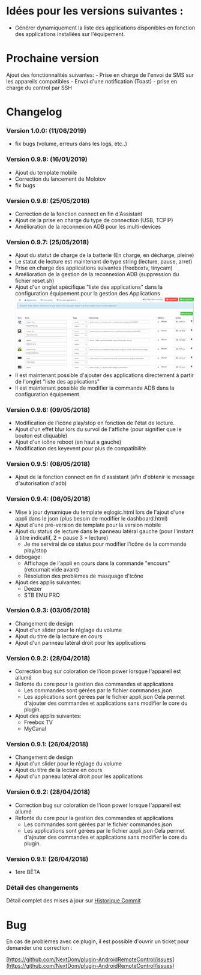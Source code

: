 # Idées pour les versions suivantes :

- Générer dynamiquement la liste des applications disponibles en fonction des applications installées sur l'équipement.

# Prochaine version

Ajout des fonctionnalités suivantes:
    - Prise en charge de l'envoi de SMS sur les appareils compatibles
    - Envoi d'une notification (Toast)
    - prise en charge du control par SSH

# Changelog

### Version 1.0.0:  (11/06/2019) 
* fix bugs (volume, erreurs dans les logs, etc..)

### Version 0.9.9:  (16/01/2019)
* Ajout du template mobile 
* Correction du lancement de Molotov  
* fix bugs

### Version 0.9.8:  (25/05/2018)

* Correction de la fonction connect en fin d'Assistant  
* Ajout de la prise en charge du type de connection (USB, TCPIP)
* Amélioration de la reconnexion ADB pour les multi-devices

### Version 0.9.7:  (25/05/2018)

* Ajout du statut de charge de la batterie (En charge, en décharge, pleine)
* Le statut de lecture est maintenant de type string (lecture, pause, arret)
* Prise en charge des applications suivantes (freeboxtv, tinycam)
* Amélioration de la gestion de la reconnexion ADB (suppression du fichier reset.sh)
* Ajout d'un onglet spécifique "liste des applications" dans la configuration équipement pour la gestion des Applications
![Screenshot8](../images/Screenshot8.png)
* Il est maintenant possible d'ajouter des applications directement à partir de l'onglet "liste des applications"
* Il est maintenant possible de modifier la commande ADB dans la configuration équipement

### Version 0.9.6:  (09/05/2018)

* Modification de l'icône play/stop en fonction de l'état de lecture.
* Ajout d'un effet blur lors du survol de l'affiche (pour signifier que le bouton est cliquable)
* Ajout d'un icône reboot (en haut a gauche)
* Modification des keyevent pour plus de compatibilité

### Version 0.9.5:  (08/05/2018)

* Ajout de la fonction connect en fin d'assistant (afin d'obtenir le message d'autorisation d'adb)

### Version 0.9.4:  (06/05/2018)

* Mise à jour dynamique du template eqlogic.html lors de l'ajout d'une appli dans le json (plus besoin de modifier le dashboard.html)
* Ajout d'une pré-version de template pour la version mobile
* Ajout du status de lecture dans le panneau latéral gauche (pour l'instant à titre indicatif, 2 = pause 3 = lecture)
    - Je me servirai de ce status pour modifier l'icône de la commande play/stop
* débogage:
    - Affichage de l'appli en cours dans la commande "encours" (retournait vide avant)
    - Résolution des problèmes de masquage d'icône
* Ajout des applis suivantes:
    - Deezer
    - STB EMU PRO

### Version 0.9.3:  (03/05/2018)

* Changement de design
* Ajout d'un slider pour le réglage du volume
* Ajout du titre de la lecture en cours
* Ajout d'un panneau latéral droit pour les applications

### Version 0.9.2:  (28/04/2018)

* Correction bug sur coloration de l'icon power lorsque l'appareil est allumé
* Refonte du core pour la gestion des commandes et applications
    - Les commandes sont gérées par le fichier commandes.json
    - Les applications sont gérées par le fichier appli.json
Cela permet d'ajouter des commandes et applications sans modifier le core du plugin.
* Ajout des applis suivantes:
    - Freebox TV
    - MyCanal

### Version 0.9.1:  (26/04/2018)

* Changement de design
* Ajout d'un slider pour le réglage du volume
* Ajout du titre de la lecture en cours
* Ajout d'un paneau latéral droit pour les applications


### Version 0.9.2:  (28/04/2018)

* Correction bug sur coloration de l'icon power lorsque l'appareil est allumé
* Refonte du core pour la gestion des commandes et applications
    - Les commandes sont gérées par le fichier commandes.json
    - Les applications sont gérées par le fichier appli.json
Cela permet d'ajouter des commandes et applications sans modifier le core du plugin.

### Version 0.9.1:  (26/04/2018)

* 1ere BÊTA

### Détail des changements

Détail complet des mises à jour sur [Historique Commit](https://github.com/NextDom/plugin-AndroidRemoteControl/commits/master)

# Bug

En cas de problèmes avec ce plugin, il est possible d'ouvrir un ticket pour demander une correction :

[https://github.com/NextDom/plugin-AndroidRemoteControl/issues](https://github.com/NextDom/plugin-AndroidRemoteControl/issues)

